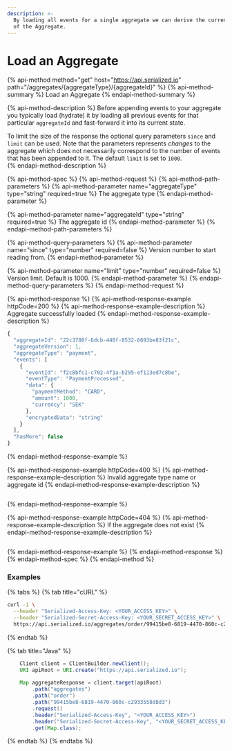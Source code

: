```yaml
---
description: >-
  By loading all events for a single aggregate we can derive the current state
  of the Aggregate.
---
```


# Load an Aggregate

{% api-method method="get" host="https://api.serialized.io" path="/aggregates/{aggregateType}/{aggregateId}" %}
{% api-method-summary %}
Load an Aggregate
{% endapi-method-summary %}

{% api-method-description %}
Before appending events to your aggregate you typically load \(hydrate\) it by loading all previous events for that particular `aggregateId` and fast-forward it into its current state.   
  
To limit the size of the response the optional query parameters `since` and `limit` can be used. Note that the parameters represents _changes_ to the aggregate which does not necessarily correspond to the number of events that has been appended to it. The default `limit` is set to `1000`.  
{% endapi-method-description %}

{% api-method-spec %}
{% api-method-request %}
{% api-method-path-parameters %}
{% api-method-parameter name="aggregateType" type="string" required=true %}
The aggregate type
{% endapi-method-parameter %}

{% api-method-parameter name="aggregateId" type="string" required=true %}
The aggregate id
{% endapi-method-parameter %}
{% endapi-method-path-parameters %}

{% api-method-query-parameters %}
{% api-method-parameter name="since" type="number" required=false %}
Version number to start reading from.
{% endapi-method-parameter %}

{% api-method-parameter name="limit" type="number" required=false %}
Version limit. Default is 1000.
{% endapi-method-parameter %}
{% endapi-method-query-parameters %}
{% endapi-method-request %}

{% api-method-response %}
{% api-method-response-example httpCode=200 %}
{% api-method-response-example-description %}
Aggregate successfully loaded
{% endapi-method-response-example-description %}

```javascript
{
  "aggregateId": "22c3780f-6dcb-440f-8532-6693be83f21c",
  "aggregateVersion": 1,
  "aggregateType": "payment",
  "events": [
    {
      "eventId": "f2c8bfc1-c702-4f1a-b295-ef113ed7c8be",
      "eventType": "PaymentProcessed",
      "data": {
        "paymentMethod": "CARD",
        "amount": 1000,
        "currency": "SEK"
      },
      "encryptedData": "string"
    }
  ],
  "hasMore": false
}
```
{% endapi-method-response-example %}

{% api-method-response-example httpCode=400 %}
{% api-method-response-example-description %}
Invalid aggregate type name or aggregate id
{% endapi-method-response-example-description %}

```text

```
{% endapi-method-response-example %}

{% api-method-response-example httpCode=404 %}
{% api-method-response-example-description %}
If the aggregate does not exist
{% endapi-method-response-example-description %}

```text

```
{% endapi-method-response-example %}
{% endapi-method-response %}
{% endapi-method-spec %}
{% endapi-method %}

### Examples

{% tabs %}
{% tab title="cURL" %}
```bash
curl -i \
  --header "Serialized-Access-Key: <YOUR_ACCESS_KEY>" \
  --header "Serialized-Secret-Access-Key: <YOUR_SECRET_ACCESS_KEY>" \
  https://api.serialized.io/aggregates/order/99415be8-6819-4470-860c-c2933558d8d3
```
{% endtab %}

{% tab title="Java" %}
```java
    Client client = ClientBuilder.newClient();
    URI apiRoot = URI.create("https://api.serialized.io");
    
    Map aggregateResponse = client.target(apiRoot)
        .path("aggregates")
        .path("order")
        .path("99415be8-6819-4470-860c-c2933558d8d3")
        .request()
        .header("Serialized-Access-Key", "<YOUR_ACCESS_KEY>")
        .header("Serialized-Secret-Access-Key", "<YOUR_SECRET_ACCESS_KEY>")
        .get(Map.class);

```
{% endtab %}
{% endtabs %}

